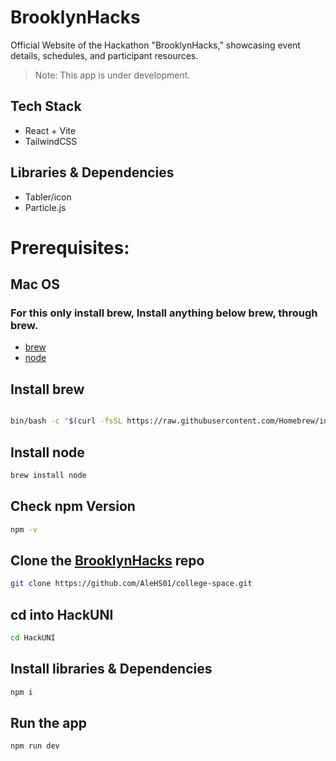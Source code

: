 # BrooklynHacks

Official Website of the Hackathon "BrooklynHacks," showcasing event details, schedules, and participant resources.

 > Note: This app is under  development.

## Tech Stack
- React + Vite
- TailwindCSS

## Libraries & Dependencies
- Tabler/icon
- Particle.js

  
# Prerequisites:

## Mac OS
### For this only install **brew**, Install anything below **brew**, through **brew**.
- [brew](https://brew.sh/)
- [node](https://nodejs.org/en)
  
## Install brew

```bash

bin/bash -c "$(curl -fsSL https://raw.githubusercontent.com/Homebrew/install/HEAD/install.sh)"

```


## Install node

```bash
brew install node
```
## Check npm Version
```bash
npm -v
```

## Clone the [BrooklynHacks](https://github.com/AleHS01/college-space.git) repo
```bash
git clone https://github.com/AleHS01/college-space.git
```

## cd into HackUNI

```bash
cd HackUNI
```

## Install libraries  & Dependencies

```bash
npm i
```

## Run the app

```bash
npm run dev
```
